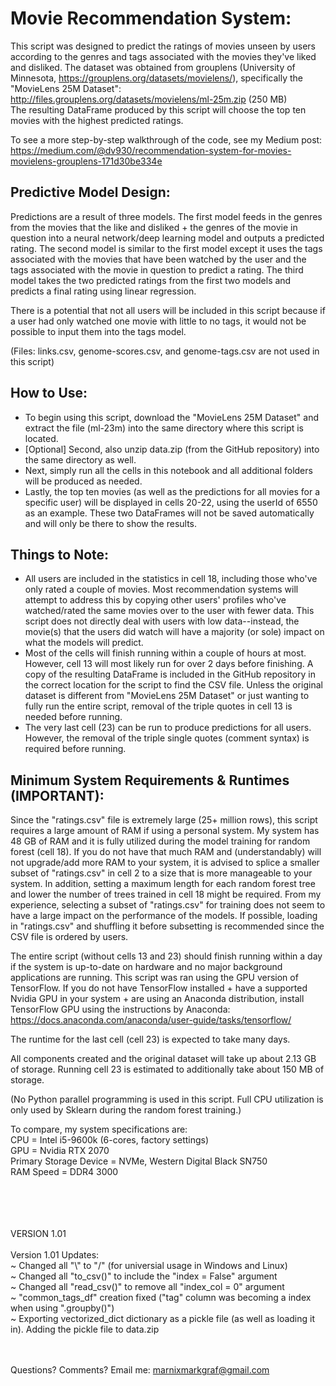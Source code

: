 # Movie Recommendation System:

This script was designed to predict the ratings of movies unseen by users according to the genres and tags associated with the movies they've liked and disliked. The dataset was obtained from grouplens (University of Minnesota, https://grouplens.org/datasets/movielens/), specifically the "MovieLens 25M Dataset": http://files.grouplens.org/datasets/movielens/ml-25m.zip (250 MB)<br>
The resulting DataFrame produced by this script will choose the top ten movies with the highest predicted ratings.

To see a more step-by-step walkthrough of the code, see my Medium post: https://medium.com/@dv930/recommendation-system-for-movies-movielens-grouplens-171d30be334e

## Predictive Model Design:
Predictions are a result of three models. The first model feeds in the genres from the movies that the like and disliked + the genres of the movie in question into a neural network/deep learning model and outputs a predicted rating. The second model is similar to the first model except it uses the tags associated with the movies that have been watched by the user and the tags associated with the movie in question to predict a rating. The third model takes the two predicted ratings from the first two models and predicts a final rating using linear regression.

There is a potential that not all users will be included in this script because if a user had only watched one movie with little to no tags, it would not be possible to input them into the tags model.

(Files: links.csv, genome-scores.csv, and genome-tags.csv are not used in this script)

## How to Use:
- To begin using this script, download the "MovieLens 25M Dataset" and extract the file (ml-23m) into the same directory where this script is located.
- [Optional] Second, also unzip data.zip (from the GitHub repository) into the same directory as well.
- Next, simply run all the cells in this notebook and all additional folders will be produced as needed. 
- Lastly, the top ten movies (as well as the predictions for all movies for a specific user) will be displayed in cells 20-22, using the userId of 6550 as an example. These two DataFrames will not be saved automatically and will only be there to show the results. 

## Things to Note:
- All users are included in the statistics in cell 18, including those who've only rated a couple of movies. Most recommendation systems will attempt to address this by copying other users' profiles who've watched/rated the same movies over to the user with fewer data. This script does not directly deal with users with low data--instead, the movie(s) that the users did watch will have a majority (or sole) impact on what the models will predict.
- Most of the cells will finish running within a couple of hours at most. However, cell 13 will most likely run for over 2 days before finishing. A copy of the resulting DataFrame is included in the GitHub repository in the correct location for the script to find the CSV file. Unless the original dataset is different from "MovieLens 25M Dataset" or just wanting to fully run the entire script, removal of the triple quotes in cell 13 is needed before running.
- The very last cell (23) can be run to produce predictions for all users. However, the removal of the triple single quotes (comment syntax) is required before running.


## Minimum System Requirements & Runtimes (IMPORTANT):
Since the "ratings.csv" file is extremely large (25+ million rows), this script requires a large amount of RAM if using a personal system. My system has 48 GB of RAM and it is fully utilized during the model training for random forest (cell 18).  If you do not have that much RAM and (understandably) will not upgrade/add more RAM to your system, it is advised to splice a smaller subset of "ratings.csv" in cell 2 to a size that is more manageable to your system. In addition, setting a maximum length for each random forest tree and lower the number of trees trained in cell 18 might be required. From my experience, selecting a subset of "ratings.csv" for training does not seem to have a large impact on the performance of the models. If possible, loading in "ratings.csv" and shuffling it before subsetting is recommended since the CSV file is ordered by users.

The entire script (without cells 13 and 23) should finish running within a day if the system is up-to-date on hardware and no major background applications are running. This script was ran using the GPU version of TensorFlow. If you do not have TensorFlow installed + have a supported Nvidia GPU in your system + are using an Anaconda distribution, install TensorFlow GPU using the instructions by Anaconda: https://docs.anaconda.com/anaconda/user-guide/tasks/tensorflow/

The runtime for the last cell (cell 23) is expected to take many days.

All components created and the original dataset will take up about 2.13 GB of storage. Running cell 23 is estimated to additionally take about 150 MB of storage.


(No Python parallel programming is used in this script. Full CPU utilization is only used by Sklearn during the random forest training.)

To compare, my system specifications are: <br>
CPU = Intel i5-9600k (6-cores, factory settings) <br>
GPU = Nvidia RTX 2070<br>
Primary Storage Device = NVMe, Western Digital Black SN750<br>
RAM Speed = DDR4 3000


<br><br><br><br>
VERSION 1.01<br><br>
Version 1.01 Updates:<br>
~ Changed all "\\" to "/" (for universial usage in Windows and Linux)<br>
~ Changed all "to_csv()" to include the "index = False" argument<br>
~ Changed all "read_csv()" to remove all "index_col = 0" argument<br>
~ "common_tags_df" creation fixed ("tag" column was becoming a index when using ".groupby()")<br>
~ Exporting vectorized_dict dictionary as a pickle file (as well as loading it in). Adding the pickle file to data.zip<br>

<br><br>
Questions? Comments? Email me: marnixmarkgraf@gmail.com
